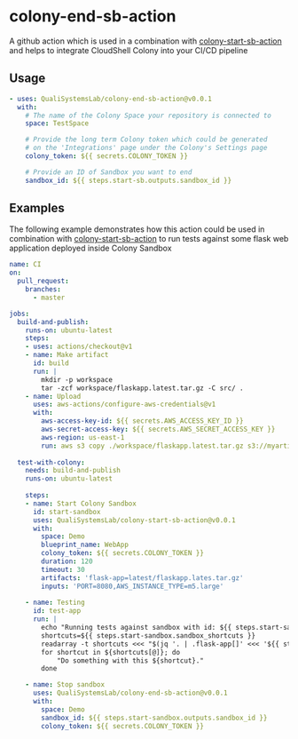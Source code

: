 # colony-end-sb-action

A github action which is used in a combination with [colony-start-sb-action](https://github.com/QualiSystemsLab/colony-start-sb-action) and helps to integrate CloudShell Colony into your CI/CD pipeline

## Usage

```yaml
- uses: QualiSystemsLab/colony-end-sb-action@v0.0.1
  with:
    # The name of the Colony Space your repository is connected to
    space: TestSpace

    # Provide the long term Colony token which could be generated
    # on the 'Integrations' page under the Colony's Settings page
    colony_token: ${{ secrets.COLONY_TOKEN }}

    # Provide an ID of Sandbox you want to end
    sandbox_id: ${{ steps.start-sb.outputs.sandbox_id }}
```

## Examples

The following example demonstrates how this action could be used in combination with [colony-start-sb-action](https://github.com/QualiSystemsLab/colony-start-sb-action) to run tests against some flask web application deployed inside Colony Sandbox

```yaml
name: CI
on:
  pull_request:
    branches:
      - master

jobs:
  build-and-publish:
    runs-on: ubuntu-latest
    steps:
    - uses: actions/checkout@v1
    - name: Make artifact
      id: build
      run: |
        mkdir -p workspace
        tar -zcf workspace/flaskapp.latest.tar.gz -C src/ .
    - name: Upload
      uses: aws-actions/configure-aws-credentials@v1
      with:
        aws-access-key-id: ${{ secrets.AWS_ACCESS_KEY_ID }}
        aws-secret-access-key: ${{ secrets.AWS_SECRET_ACCESS_KEY }}
        aws-region: us-east-1
        run: aws s3 copy ./workspace/flaskapp.latest.tar.gz s3://myartifacts/latest
        
  test-with-colony:
    needs: build-and-publish
    runs-on: ubuntu-latest
    
    steps:
    - name: Start Colony Sandbox
      id: start-sandbox
      uses: QualiSystemsLab/colony-start-sb-action@v0.0.1
      with:
        space: Demo
        blueprint_name: WebApp
        colony_token: ${{ secrets.COLONY_TOKEN }}
        duration: 120
        timeout: 30
        artifacts: 'flask-app=latest/flaskapp.lates.tar.gz'
        inputs: 'PORT=8080,AWS_INSTANCE_TYPE=m5.large'
    
    - name: Testing
      id: test-app
      run: |
        echo "Running tests against sandbox with id: ${{ steps.start-sandbox.outputs.sandbox_id }}
        shortcuts=${{ steps.start-sandbox.sandbox_shortcuts }}
        readarray -t shortcuts <<< "$(jq '. | .flask-app[]' <<< '${{ steps.start-sandbox.sandbox_shortcuts }}')"
        for shortcut in ${shortcuts[@]}; do
            "Do something with this ${shortcut}."
        done

    - name: Stop sandbox
      uses: QualiSystemsLab/colony-end-sb-action@v0.0.1
      with:
        space: Demo
        sandbox_id: ${{ steps.start-sandbox.outputs.sandbox_id }}
        colony_token: ${{ secrets.COLONY_TOKEN }} 
```
